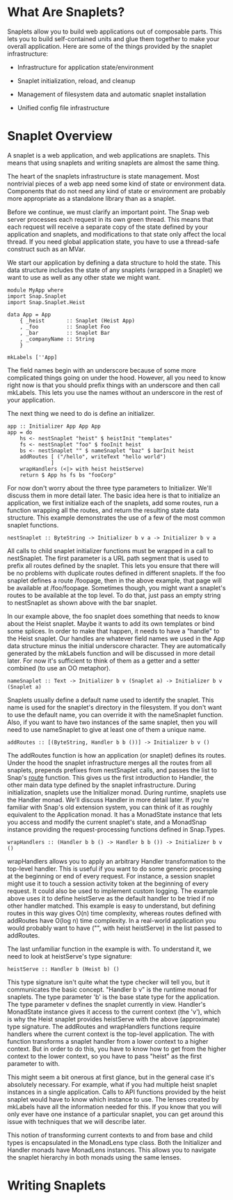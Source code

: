 # What Are Snaplets?

Snaplets allow you to build web applications out of composable parts. This
lets you to build self-contained units and glue them together to make your
overall application. Here are some of the things provided by the snaplet
infrastructure:

  - Infrastructure for application state/environment
  
  - Snaplet initialization, reload, and cleanup
  
  - Management of filesystem data and automatic snaplet installation
  
  - Unified config file infrastructure


# Snaplet Overview

A snaplet is a web application, and web applications are snaplets. This means
that using snaplets and writing snaplets are almost the same thing.

The heart of the snaplets infrastructure is state management. Most nontrivial
pieces of a web app need some kind of state or environment data. Components
that do not need any kind of state or environment are probably more appropriate
as a standalone library than as a snaplet.

Before we continue, we must clarify an important point. The Snap web server
processes each request in its own green thread. This means that each request
will receive a separate copy of the state defined by your application and
snaplets, and modifications to that state only affect the local thread. If you
need global application state, you have to use a thread-safe construct such as
an MVar.

We start our application by defining a data structure to hold the state. This
data structure includes the state of any snaplets (wrapped in a Snaplet) we
want to use as well as any other state we might want.

    module MyApp where
    import Snap.Snaplet
    import Snap.Snaplet.Heist

    data App = App
        { _heist       :: Snaplet (Heist App)
        , _foo         :: Snaplet Foo
        , _bar         :: Snaplet Bar
        , _companyName :: String
        }

    mkLabels [''App]

The field names begin with an underscore because of some more complicated
things going on under the hood. However, all you need to know right now is that
you should prefix things with an underscore and then call mkLabels. This lets
you use the names without an underscore in the rest of your application.

The next thing we need to do is define an initializer.

    app :: Initializer App App App
    app = do
        hs <- nestSnaplet "heist" $ heistInit "templates"
        fs <- nestSnaplet "foo" $ fooInit heist
        bs <- nestSnaplet "" $ nameSnaplet "baz" $ barInit heist
        addRoutes [ ("/hello", writeText "hello world")
                  ]
        wrapHandlers (<|> with heist heistServe)
        return $ App hs fs bs "fooCorp"

For now don't worry about the three type parameters to Initializer. We'll
discuss them in more detail later. The basic idea here is that to initialize an
application, we first initialize each of the snaplets, add some routes, run a
function wrapping all the routes, and return the resulting state data
structure. This example demonstrates the use of a few of the most common
snaplet functions.

    nestSnaplet :: ByteString -> Initializer b v a -> Initializer b v a

All calls to child snaplet initializer functions must be wrapped in a call to
nestSnaplet. The first parameter is a URL path segment that is used to prefix
all routes defined by the snaplet. This lets you ensure that there will be no
problems with duplicate routes defined in different snaplets. If the foo
snaplet defines a route /foopage, then in the above example, that page will be
available at /foo/foopage. Sometimes though, you might want a snaplet's routes
to be available at the top level. To do that, just pass an empty string to
nestSnaplet as shown above with the bar snaplet.

In our example above, the foo snaplet does something that needs to know about
the Heist snaplet. Maybe it wants to add its own templates or bind some
splices. In order to make that happen, it needs to have a "handle" to the Heist
snaplet. Our handles are whatever field names we used in the App data structure
minus the initial underscore character. They are automatically generated by the
mkLabels function and will be discussed in more detail later. For now it's
sufficient to think of them as a getter and a setter combined (to use an OO
metaphor).

    nameSnaplet :: Text -> Initializer b v (Snaplet a) -> Initializer b v (Snaplet a)

Snaplets usually define a default name used to identify the snaplet. This name
is used for the snaplet's directory in the filesystem. If you don't want to use
the default name, you can override it with the nameSnaplet function. Also, if
you want to have two instances of the same snaplet, then you will need to use
nameSnaplet to give at least one of them a unique name.

    addRoutes :: [(ByteString, Handler b b ())] -> Initializer b v ()

The addRoutes function is how an application (or snaplet) defines its routes.
Under the hood the snaplet infrastructure merges all the routes from all
snaplets, prepends prefixes from nestSnaplet calls, and passes the list to
Snap's
[route](http://hackage.haskell.org/packages/archive/snap-core/0.5.1.4/doc/html/Snap-Types.html#v:route)
function. This gives us the first introduction to Handler, the other main data
type defined by the snaplet infrastructure. During initialization, snaplets use
the Initializer monad. During runtime, snaplets use the Handler monad. We'll
discuss Handler in more detail later. If you're familiar with Snap's old
extension system, you can think of it as roughly equivalent to the Application
monad. It has a MonadState instance that lets you access and modify the current
snaplet's state, and a MonadSnap instance providing the request-processing
functions defined in Snap.Types.

    wrapHandlers :: (Handler b b () -> Handler b b ()) -> Initializer b v ()

wrapHandlers allows you to apply an arbitrary Handler transformation to the
top-level handler. This is useful if you want to do some generic processing at
the beginning or end of every request. For instance, a session snaplet might
use it to touch a session activity token at the beginning of every request. It
could also be used to implement custom logging. The example above uses it to
define heistServe as the default handler to be tried if no other handler
matched. This example is easy to understand, but defining routes in this way
gives O(n) time complexity, whereas routes defined with addRoutes have O(log n)
time complexity. In a real-world application you would probably want to have
("", with heist heistServe) in the list passed to addRoutes.

The last unfamiliar function in the example is with. To understand it, we need
to look at heistServe's type signature:

    heistServe :: Handler b (Heist b) ()

This type signature isn't quite what the type checker will tell you, but it
communicates the basic concept. "Handler b v" is the runtime monad for
snaplets. The type parameter 'b' is the base state type for the application.
The type parameter v defines the snaplet currently in view. Handler's
MonadState instance gives it access to the current context (the 'v'), which is
why the Heist snaplet provides heistServe with the above (approximate) type
signature. The addRoutes and wrapHandlers functions require handlers where the
current context is the top-level application. The with function transforms a
snaplet handler from a lower context to a higher context. But in order to do
this, you have to know how to get from the higher context to the lower
context, so you have to pass "heist" as the first parameter to with.

This might seem a bit onerous at first glance, but in the general case it's
absolutely necessary. For example, what if you had multiple heist snaplet
instances in a single application. Calls to API functions provided by the heist
snaplet would have to know which instance to use. The lenses created by
mkLabels have all the information needed for this. If you know that you will
only ever have one instance of a particular snaplet, you can get around this
issue with techniques that we will describe later.

This notion of transforming current contexts to and from base and child types
is encapsulated in the MonadLens type class. Both the Initializer and Handler
monads have MonadLens instances. This allows you to navigate the snaplet
hierarchy in both monads using the same lenses.


# Writing Snaplets

